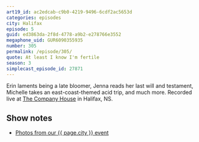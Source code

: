 ```yaml
---
art19_id: ac2edcab-c9b0-4219-9496-6cdf2ac5653d
categories: episodes
city: Halifax
episode: 5
guid: ed3863da-2f8d-4778-a9b2-e278766e3552
megaphone_uid: GUR6090355935
number: 305
permalink: /episode/305/
quote: At least I know I'm fertile
season: 3
simplecast_episode_id: 27871
---
```


Erin laments being a late bloomer, Jenna reads her last will and testament, Michelle takes an east-coast-themed acid trip, and much more. Recorded live at [The Company House](http://www.thecompanyhouse.ca/) in Halifax, NS.

## Show notes
- [Photos from our {{ page.city }} event](https://www.facebook.com/media/set/?set=a.10153674879408600.1073741864.121054468599&type=3)